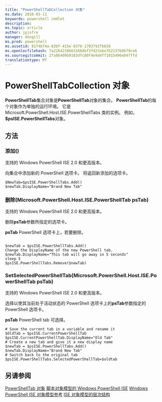 ```yaml
---
title: "PowerShellTabCollection 对象"
ms.date: 2016-05-11
keywords: powershell cmdlet
description: 
ms.topic: article
author: jpjofre
manager: dongill
ms.prod: powershell
ms.assetid: 81f4bf4a-83bf-415e-8378-1703792fbb58
ms.openlocfilehash: 7a22642386631684bf3fd23abe762237b86f9ce6
ms.sourcegitcommit: 2fa86409b9183dfc80f4e9d4ff1015496e04fffd
translationtype: MT
---
```

# PowerShellTabCollection 对象
  **PowerShellTab**集合对象是**PowerShellTab**对象的集合。 **PowerShellTab**的每个对象作为单独的运行环境。 它是 Microsoft.PowerShell.Host.ISE.PowerShellTabs 类的实例。 例如， **$psISE.PowerShellTabs**对象。

## 方法

### 添加\(\)
  支持的 Windows PowerShell ISE 2.0 和更高版本。 

 向集合中添加新的 PowerShell 选项卡。 将返回新添加的选项卡。

```
$NewTab=$psISE.PowerShellTabs.Add()
$newTab.DisplayName="Brand New Tab"
```

### 删除\(Microsoft.PowerShell.Host.ISE.PowerShellTab psTab\)
  支持的 Windows PowerShell ISE 2.0 和更高版本。 

 删除**psTab**参数所指定的选项卡。

 **psTab** 
 PowerShell 选项卡上，若要删除。

```

$newTab = $psISE.PowerShellTabs.Add()
Change the DisplayName of the new PowerShell tab. 
$newTab.DisplayName="This tab will go away in 5 seconds" 
sleep 5 
$psISE.PowerShellTabs.Remove($newTab)
```

### SetSelectedPowerShellTab\(Microsoft.PowerShell.Host.ISE.PowerShellTab psTab\)
  支持的 Windows PowerShell ISE 2.0 和更高版本。 

 选择以使其当前处于活动状态的 PowerShell 选项卡上的**psTab**参数指定的 PowerShell 选项卡。

 **psTab** 
 PowerShell tab 可选择。

```
# Save the current tab in a variable and rename it
$OldTab = $psISE.CurrentPowerShellTab
$psISE.CurrentPowerShellTab.DisplayName="Old Tab"
# Create a new tab and give it a new display name
$newTab = $psISE.PowerShellTabs.Add()
$newTab.DisplayName="Brand New Tab" 
# Switch back to the original tab
$psISE.PowerShellTabs.SelectedPowerShellTab=$oldtab
```

## 另请参阅
 [PowerShellTab 对象](The-PowerShellTab-Object.md) 
 [脚本对象模型的 Windows PowerShell ISE](../ise/The-Windows-PowerShell-ISE-Scripting-Object-Model.md) 
 [Windows PowerShell ISE 对象模型参考](../ise/Windows-PowerShell-ISE-Object-Model-Reference.md) 
 [ISE 对象模型的层次结构](../ise/The-ISE-Object-Model-Hierarchy.md)

  
